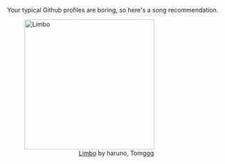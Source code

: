Your typical Github profiles are boring, so here's a song recommendation.
<figure><img width="300" height="300" src="https://i.scdn.co/image/ab67616d0000b2733207d45e0dcd39b22e8a7aaf" alt="Limbo" /><figcaption align="center"><a href="https://open.spotify.com/track/2yeVKV31JmQFH97Kok32xh" target="_blank">Limbo</a> by haruno, Tomggg</figcaption></figure>
